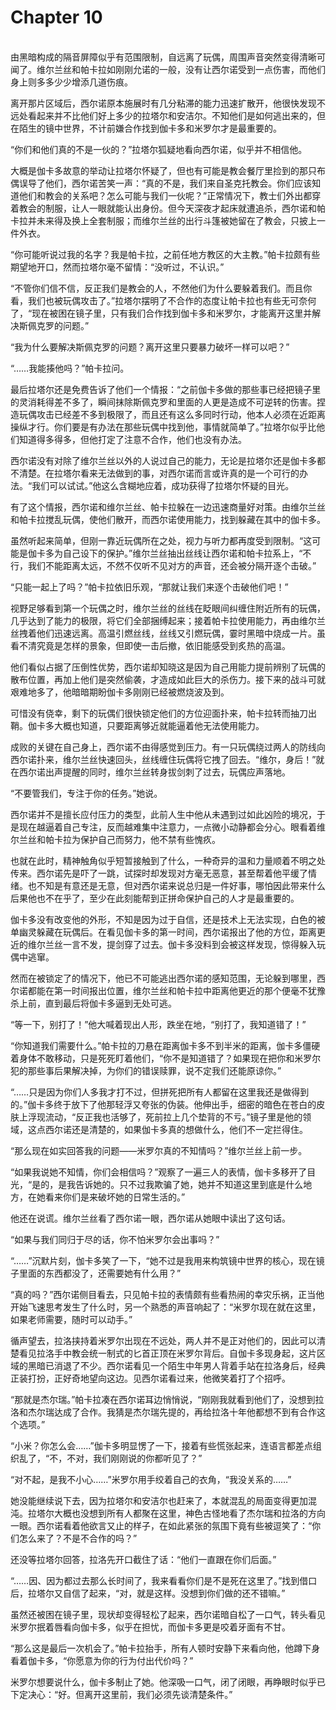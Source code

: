 # Chapter 10

<br>
由黑暗构成的隔音屏障似乎有范围限制，自远离了玩偶，周围声音突然变得清晰可闻了。维尔兰丝和帕卡拉如刚刚允诺的一般，没有让西尔诺受到一点伤害，而他们身上则多多少少增添几道伤痕。

离开那片区域后，西尔诺原本施展时有几分粘滞的能力迅速扩散开，他很快发现不远处看起来并不比他们好上多少的拉塔尔和安洁尔。不知他们是如何逃出来的，但在陌生的镜中世界，不计前嫌合作找到伽卡多和米罗尔才是最重要的。

“你们和他们真的不是一伙的？”拉塔尔狐疑地看向西尔诺，似乎并不相信他。

大概是伽卡多故意的举动让拉塔尔怀疑了，但也有可能是教会餐厅里捡到的那只布偶误导了他们，西尔诺苦笑一声：“真的不是，我们来自圣克托教会。你们应该知道他们和教会的关系吧？怎么可能与我们一伙呢？”正常情况下，教士们外出都穿着教会的制服，让人一眼就能认出身份。但今天深夜才起床就遭追杀，西尔诺和帕卡拉并未来得及换上全套制服；而维尔兰丝的出行斗篷被她留在了教会，只披上一件外衣。

“你可能听说过我的名字？我是帕卡拉，之前任地方教区的大主教。”帕卡拉颇有些期望地开口，然而拉塔尔毫不留情：“没听过，不认识。”

“不管你们信不信，反正我们是教会的人，不然他们为什么要躲着我们。而且你看，我们也被玩偶攻击了。”拉塔尔摆明了不合作的态度让帕卡拉也有些无可奈何了，“现在被困在镜子里，只有我们合作找到伽卡多和米罗尔，才能离开这里并解决斯佩克罗的问题。”

“我为什么要解决斯佩克罗的问题？离开这里只要暴力破坏一样可以吧？”

“……我能揍他吗？”帕卡拉问。

最后拉塔尔还是免费告诉了他们一个情报：“之前伽卡多做的那些事已经把镜子里的灵消耗得差不多了，瞬间抹除斯佩克罗和里面的人更是造成不可逆转的伤害。捏造玩偶攻击已经差不多到极限了，而且还有这么多同时行动，他本人必须在近距离操纵才行。你们要是有办法在那些玩偶中找到他，事情就简单了。”拉塔尔似乎比他们知道得多得多，但他打定了注意不合作，他们也没有办法。

西尔诺没有对除了维尔兰丝以外的人说过自己的能力，无论是拉塔尔还是伽卡多都不清楚。在拉塔尔看来无法做到的事，对西尔诺而言或许真的是一个可行的办法。“我们可以试试。”他这么含糊地应着，成功获得了拉塔尔怀疑的目光。

有了这个情报，西尔诺和维尔兰丝、帕卡拉躲在一边迅速商量好对策。由维尔兰丝和帕卡拉搅乱玩偶，使他们散开，而西尔诺使用能力，找到躲藏在其中的伽卡多。

虽然听起来简单，但刚一靠近玩偶所在之处，视力与听力都再度受到限制。“这可能是伽卡多为自己设下的保护。”维尔兰丝抽出丝线让西尔诺和帕卡拉系上，“不行，我们不能距离太远，不然不仅听不见对方的声音，还会被分隔开逐个击破。”

“只能一起上了吗？”帕卡拉依旧乐观，“那就让我们来逐个击破他们吧！”

视野足够看到第一个玩偶之时，维尔兰丝的丝线在眨眼间纠缠住附近所有的玩偶，几乎达到了能力的极限，将它们全部捆缚起来；接着帕卡拉使用能力，再由维尔兰丝拽着他们迅速远离。高温引燃丝线，丝线又引燃玩偶，霎时黑暗中烧成一片。虽看不清究竟是怎样的景象，但即使一击后撤，依旧能感受到炙热的高温。

他们看似占据了压倒性优势，西尔诺却知晓这是因为自己用能力提前辨别了玩偶的散布位置，再加上他们是突然偷袭，才造成如此巨大的杀伤力。接下来的战斗可就艰难地多了，他暗暗期盼伽卡多刚刚已经被燃烧波及到。

可惜没有侥幸，剩下的玩偶们很快锁定他们的方位迎面扑来，帕卡拉转而抽刀出鞘。伽卡多大概也知道，只要距离够近就能逼着他无法使用能力。

成败的关键在自己身上，西尔诺不由得感觉到压力。有一只玩偶绕过两人的防线向西尔诺扑来，维尔兰丝快速回头，丝线缠住玩偶将它拽了回去。“维尔，身后！”就在西尔诺出声提醒的同时，维尔兰丝转身拔剑刺了过去，玩偶应声落地。

“不要管我们，专注于你的任务。”她说。

西尔诺并不是擅长应付压力的类型，此前人生中他从未遇到过如此凶险的境况，于是现在越逼着自己专注，反而越难集中注意力，一点微小动静都会分心。眼看着维尔兰丝和帕卡拉为保护自己而努力，他不禁有些愧疚。

也就在此时，精神触角似乎短暂接触到了什么，一种奇异的温和力量顺着不明之处传来。西尔诺先是吓了一跳，试探时却发现对方毫无恶意，甚至帮着他平缓了情绪。也不知是有意还是无意，但对西尔诺来说总归是一件好事，哪怕因此带来什么后果他也不在乎了，至少在此刻能帮到正拼命保护自己的人才是最重要的。

伽卡多没有改变他的外形，不知是因为过于自信，还是技术上无法实现，白色的被单幽灵躲藏在玩偶后。在看见伽卡多的第一时间，西尔诺报出了他的方位，距离更近的维尔兰丝一言不发，提剑穿了过去。伽卡多没料到会被这样发现，惊得躲入玩偶中逃窜。

然而在被锁定了的情况下，他已不可能逃出西尔诺的感知范围，无论躲到哪里，西尔诺都能在第一时间报出位置，维尔兰丝和帕卡拉中距离他更近的那个便毫不犹豫杀上前，直到最后将伽卡多逼到无处可逃。

“等一下，别打了！”他大喊着现出人形，跌坐在地，“别打了，我知道错了！”

“你知道我们需要什么。”帕卡拉的刀悬在距离伽卡多不到半米的距离，伽卡多僵硬着身体不敢移动，只是死死盯着他们，“你不是知道错了？如果现在把你和米罗尔犯的那些事后果解决掉，为你们的错误赎罪，说不定我们还能原谅你。”

“……只是因为你们人多我才打不过，但拼死把所有人都留在这里我还是做得到的。”伽卡多终于放下了他那轻浮又夸张的伪装。他伸出手，细密的暗色在苍白的皮肤上浮现流动，“反正我也活够了，死前拉上几个垫背的不亏。”镜子里是他的领域，这点西尔诺还是清楚的，如果伽卡多真的想做什么，他们不一定拦得住。

“那么现在如实回答我的问题——米罗尔真的不知情吗？”维尔兰丝上前一步。

“如果我说她不知情，你们会相信吗？”观察了一遍三人的表情，伽卡多移开了目光，“是的，是我告诉她的。只不过我欺骗了她，她并不知道这里到底是什么地方，在她看来你们是来破坏她的日常生活的。”

他还在说谎。维尔兰丝看了西尔诺一眼，西尔诺从她眼中读出了这句话。

“如果与我们同归于尽的话，你不怕米罗尔会出事吗？”

“……”沉默片刻，伽卡多笑了一下，“她不过是我用来构筑镜中世界的核心，现在镜子里面的东西都没了，还需要她有什么用？”

“真的吗？”西尔诺侧目看去，只见帕卡拉的表情颇有些看热闹的幸灾乐祸，正当他开始飞速思考发生了什么时，另一个熟悉的声音响起了：“米罗尔现在就在这里，如果老师需要，随时可以动手。”

循声望去，拉洛挟持着米罗尔出现在不远处，两人并不是正对他们的，因此可以清楚看见拉洛手中教会统一制式的匕首正顶在米罗尔背后。自伽卡多现身起，这片区域的黑暗已消退了不少。西尔诺看见一个陌生中年男人背着手站在拉洛身后，经典正装打扮，正好奇地望向这边。见西尔诺看过来，他微笑着打了个招呼。

“那就是杰尔瑞。”帕卡拉凑在西尔诺耳边悄悄说，“刚刚我就看到他们了，没想到拉洛和杰尔瑞达成了合作。我猜是杰尔瑞先提的，再给拉洛十年他都想不到有合作这个选项。”

“小米？你怎么会……”伽卡多明显愣了一下，接着有些慌张起来，连语言都差点组织乱了，“不，不对，我们刚刚说的你都听见了？”

“对不起，是我不小心……”米罗尔用手绞着自己的衣角，“我没关系的……”

她没能继续说下去，因为拉塔尔和安洁尔也赶来了，本就混乱的局面变得更加混沌。拉塔尔大概也没想到所有人都聚在这里，神色古怪地看了杰尔瑞和拉洛的方向一眼。西尔诺看着他欲言又止的样子，在如此紧张的氛围下竟有些被逗笑了：“你们怎么来了？不是不合作的吗？”

还没等拉塔尔回答，拉洛先开口截住了话：“他们一直跟在你们后面。”

“……因、因为都过去那么长时间了，我来看看你们是不是死在这里了。”找到借口后，拉塔尔又自信了起来，“对，就是这样。没想到你们做的还不错嘛。”

虽然还被困在镜子里，现状却变得轻松了起来，西尔诺暗自松了一口气，转头看见米罗尔抿着唇看向伽卡多，似乎在担忧，而伽卡多更是咬着牙面有不甘。

“那么这是最后一次机会了。”帕卡拉抬手，所有人顿时安静下来看向他，他蹲下身看着伽卡多，“你愿意为你的行为付出代价吗？”

米罗尔想要说什么，伽卡多制止了她。他深吸一口气，闭了闭眼，再睁眼时似乎已下定决心：“好。但离开这里前，我们必须先谈清楚条件。”
